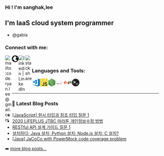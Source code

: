 ### Hi ! I'm sanghak,lee

## I'm IaaS cloud system programmer
- @gabia

### Connect with me:

[<img align="left" alt="mailto:code.ryan.lee@gmail.com" width="22px" src="https://cdn.jsdelivr.net/npm/simple-icons@v3/icons/gmail.svg" />][gmail]
[<img align="left" alt="sanghaklee.tistory.com" width="22px" src="https://raw.githubusercontent.com/iconic/open-iconic/master/svg/globe.svg" />][website]
[<img align="left" alt="linkedin | LinkedIn" width="22px" src="https://cdn.jsdelivr.net/npm/simple-icons@v3/icons/linkedin.svg" />][linkedin]
[<img align="left" alt="stackshare" width="22px" src="https://cdn.jsdelivr.net/npm/simple-icons@v3/icons/stackshare.svg" />][stackshare]

<br />

### Languages and Tools:

[<img align="left" alt="Visual Studio Code" width="26px" src="https://raw.githubusercontent.com/github/explore/80688e429a7d4ef2fca1e82350fe8e3517d3494d/topics/visual-studio-code/visual-studio-code.png" />][webdevplaylist]
[<img align="left" alt="JavaScript" width="26px" src="https://raw.githubusercontent.com/github/explore/80688e429a7d4ef2fca1e82350fe8e3517d3494d/topics/javascript/javascript.png" />][jsplaylist]
[<img align="left" alt="Node.js" width="26px" src="https://raw.githubusercontent.com/github/explore/80688e429a7d4ef2fca1e82350fe8e3517d3494d/topics/nodejs/nodejs.png" />][webdevplaylist]
[<img align="left" alt="MySQL" width="26px" src="https://raw.githubusercontent.com/github/explore/80688e429a7d4ef2fca1e82350fe8e3517d3494d/topics/mysql/mysql.png" />][webdevplaylist]
[<img align="left" alt="Git" width="26px" src="https://raw.githubusercontent.com/github/explore/80688e429a7d4ef2fca1e82350fe8e3517d3494d/topics/git/git.png" />][webdevplaylist]
[<img align="left" alt="Terminal" width="26px" src="https://raw.githubusercontent.com/github/explore/80688e429a7d4ef2fca1e82350fe8e3517d3494d/topics/terminal/terminal.png" />][webdevplaylist]

<br />
<br />

---

### 📕 Latest Blog Posts

<!-- BLOG-POST-LIST:START -->
- [[JavaScript] 원시 타입과 참조 타입 질문 1](https://sanghaklee.tistory.com/72)
- [2020 LIFEPLUS JTBC 마라톤 개인정보수정 방법](https://sanghaklee.tistory.com/71)
- [RESTful API 설계 가이드 질문 1](https://sanghaklee.tistory.com/70)
- [설치하다; Java 설치; Python 설치; Node.js 설치; C 설치?](https://sanghaklee.tistory.com/69)
- [[Java] JaCoCo with PowerMock code coverage problem](https://sanghaklee.tistory.com/68)
<!-- BLOG-POST-LIST:END -->

➡️ [more blog posts...](https://sanghaklee.tistory.com)


[gmail]: mailto:code.ryan.lee@gmail.com
[website]: https://sanghaklee.tistory.com
[linkedin]: https://linkedin.com/in/sanghak-lee-79772111a/
[stackshare]: https://stackshare.io/SangHakLee

[webdevplaylist]: https://www.youtube.com/playlist?list=PLkwxH9e_vrAJ0WbEsFA9W3I1W-g_BTsbt
[jsplaylist]: https://www.youtube.com/playlist?list=PLkwxH9e_vrALRJKu7wfXby3MKeflhTu6B
[cssplaylist]: https://www.youtube.com/playlist?list=PLkwxH9e_vrALSdvZuEh6gqQdmDoDIoqz4
[reactplaylist]: https://www.youtube.com/playlist?list=PLkwxH9e_vrAK4TdffpxKY3QGyHCpxFcQ0